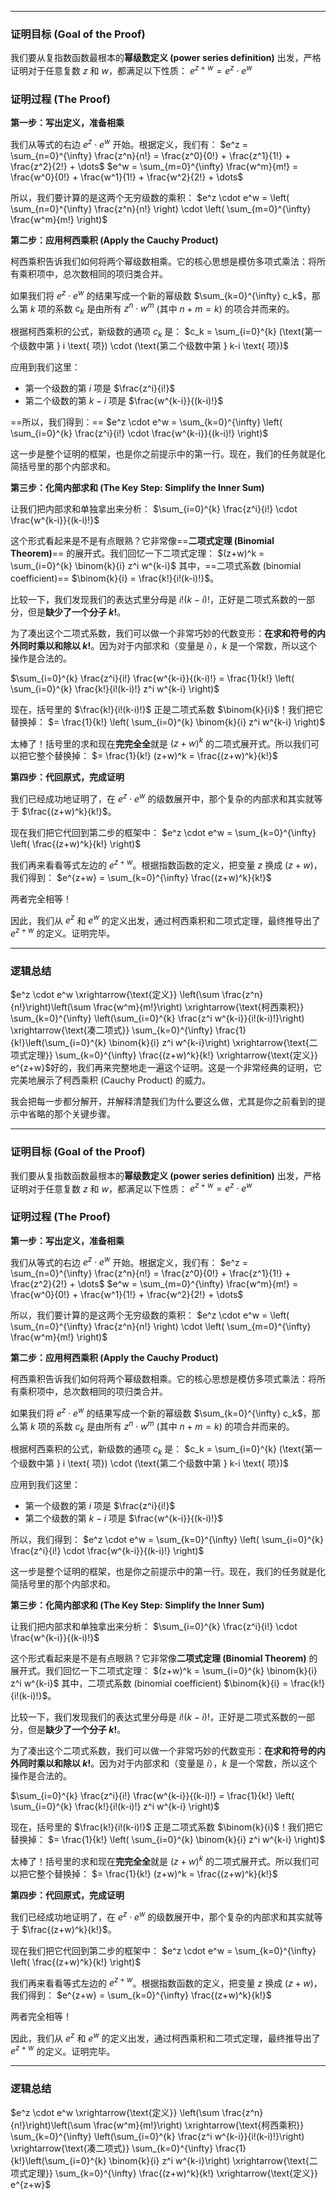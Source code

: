 
---

### **证明目标 (Goal of the Proof)**

我们要从复指数函数最根本的**幂级数定义 (power series definition)** 出发，严格证明对于任意复数 $z$ 和 $w$，都满足以下性质：
$e^{z+w} = e^z \cdot e^w$

### **证明过程 (The Proof)**

**第一步：写出定义，准备相乘**

我们从等式的右边 $e^z \cdot e^w$ 开始。根据定义，我们有：
$e^z = \sum_{n=0}^{\infty} \frac{z^n}{n!} = \frac{z^0}{0!} + \frac{z^1}{1!} + \frac{z^2}{2!} + \dots$
$e^w = \sum_{m=0}^{\infty} \frac{w^m}{m!} = \frac{w^0}{0!} + \frac{w^1}{1!} + \frac{w^2}{2!} + \dots$

所以，我们要计算的是这两个无穷级数的乘积：
$e^z \cdot e^w = \left( \sum_{n=0}^{\infty} \frac{z^n}{n!} \right) \cdot \left( \sum_{m=0}^{\infty} \frac{w^m}{m!} \right)$

**第二步：应用柯西乘积 (Apply the Cauchy Product)**

柯西乘积告诉我们如何将两个幂级数相乘。它的核心思想是模仿多项式乘法：将所有乘积项中，总次数相同的项归类合并。

如果我们将 $e^z \cdot e^w$ 的结果写成一个新的幂级数 $\sum_{k=0}^{\infty} c_k$，那么第 $k$ 项的系数 $c_k$ 是由所有 $z^n \cdot w^m$ (其中 $n+m=k$) 的项合并而来的。

根据柯西乘积的公式，新级数的通项 $c_k$ 是：
$c_k = \sum_{i=0}^{k} (\text{第一个级数中第 } i \text{ 项}) \cdot (\text{第二个级数中第 } k-i \text{ 项})$

应用到我们这里：
*   第一个级数的第 $i$ 项是 $\frac{z^i}{i!}$
*   第二个级数的第 $k-i$ 项是 $\frac{w^{k-i}}{(k-i)!}$

==所以，我们得到：==
$e^z \cdot e^w = \sum_{k=0}^{\infty} \left( \sum_{i=0}^{k} \frac{z^i}{i!} \cdot \frac{w^{k-i}}{(k-i)!} \right)$

这一步是整个证明的框架，也是你之前提示中的第一行。现在，我们的任务就是化简括号里的那个内部求和。

**第三步：化简内部求和 (The Key Step: Simplify the Inner Sum)**

让我们把内部求和单独拿出来分析：
$\sum_{i=0}^{k} \frac{z^i}{i!} \cdot \frac{w^{k-i}}{(k-i)!}$

这个形式看起来是不是有点眼熟？它非常像==**二项式定理 (Binomial Theorem)**== 的展开式。我们回忆一下二项式定理：
$(z+w)^k = \sum_{i=0}^{k} \binom{k}{i} z^i w^{k-i}$
其中，==二项式系数 (binomial coefficient)== $\binom{k}{i} = \frac{k!}{i!(k-i)!}$。

比较一下，我们发现我们的表达式里分母是 $i!(k-i)!$，正好是二项式系数的一部分，但是**缺少了一个分子 $k!$**。

为了凑出这个二项式系数，我们可以做一个非常巧妙的代数变形：**在求和符号的内外同时乘以和除以 $k!$**。因为对于内部求和（变量是 $i$），$k$ 是一个常数，所以这个操作是合法的。

$\sum_{i=0}^{k} \frac{z^i}{i!} \frac{w^{k-i}}{(k-i)!} = \frac{1}{k!} \left( \sum_{i=0}^{k} \frac{k!}{i!(k-i)!} z^i w^{k-i} \right)$

现在，括号里的 $\frac{k!}{i!(k-i)!}$ 正是二项式系数 $\binom{k}{i}$！我们把它替换掉：
$= \frac{1}{k!} \left( \sum_{i=0}^{k} \binom{k}{i} z^i w^{k-i} \right)$

太棒了！括号里的求和现在**完完全全**就是 $(z+w)^k$ 的二项式展开式。所以我们可以把它整个替换掉：
$= \frac{1}{k!} (z+w)^k = \frac{(z+w)^k}{k!}$

**第四步：代回原式，完成证明**

我们已经成功地证明了，在 $e^z \cdot e^w$ 的级数展开中，那个复杂的内部求和其实就等于 $\frac{(z+w)^k}{k!}$。

现在我们把它代回到第二步的框架中：
$e^z \cdot e^w = \sum_{k=0}^{\infty} \left( \frac{(z+w)^k}{k!} \right)$

我们再来看看等式左边的 $e^{z+w}$。根据指数函数的定义，把变量 $z$ 换成 $(z+w)$，我们得到：
$e^{z+w} = \sum_{k=0}^{\infty} \frac{(z+w)^k}{k!}$

两者完全相等！

因此，我们从 $e^z$ 和 $e^w$ 的定义出发，通过柯西乘积和二项式定理，最终推导出了 $e^{z+w}$ 的定义。证明完毕。

---
### **逻辑总结**

$e^z \cdot e^w \xrightarrow{\text{定义}} \left(\sum \frac{z^n}{n!}\right)\left(\sum \frac{w^m}{m!}\right) \xrightarrow{\text{柯西乘积}} \sum_{k=0}^{\infty} \left(\sum_{i=0}^{k} \frac{z^i w^{k-i}}{i!(k-i)!}\right) \xrightarrow{\text{凑二项式}} \sum_{k=0}^{\infty} \frac{1}{k!}\left(\sum_{i=0}^{k} \binom{k}{i} z^i w^{k-i}\right) \xrightarrow{\text{二项式定理}} \sum_{k=0}^{\infty} \frac{(z+w)^k}{k!} \xrightarrow{\text{定义}} e^{z+w}$好的，我们再来完整地走一遍这个证明。这是一个非常经典的证明，它完美地展示了柯西乘积 (Cauchy Product) 的威力。

我会把每一步都分解开，并解释清楚我们为什么要这么做，尤其是你之前看到的提示中省略的那个关键步骤。

---

### **证明目标 (Goal of the Proof)**

我们要从复指数函数最根本的**幂级数定义 (power series definition)** 出发，严格证明对于任意复数 $z$ 和 $w$，都满足以下性质：
$e^{z+w} = e^z \cdot e^w$

### **证明过程 (The Proof)**

**第一步：写出定义，准备相乘**

我们从等式的右边 $e^z \cdot e^w$ 开始。根据定义，我们有：
$e^z = \sum_{n=0}^{\infty} \frac{z^n}{n!} = \frac{z^0}{0!} + \frac{z^1}{1!} + \frac{z^2}{2!} + \dots$
$e^w = \sum_{m=0}^{\infty} \frac{w^m}{m!} = \frac{w^0}{0!} + \frac{w^1}{1!} + \frac{w^2}{2!} + \dots$

所以，我们要计算的是这两个无穷级数的乘积：
$e^z \cdot e^w = \left( \sum_{n=0}^{\infty} \frac{z^n}{n!} \right) \cdot \left( \sum_{m=0}^{\infty} \frac{w^m}{m!} \right)$

**第二步：应用柯西乘积 (Apply the Cauchy Product)**

柯西乘积告诉我们如何将两个幂级数相乘。它的核心思想是模仿多项式乘法：将所有乘积项中，总次数相同的项归类合并。

如果我们将 $e^z \cdot e^w$ 的结果写成一个新的幂级数 $\sum_{k=0}^{\infty} c_k$，那么第 $k$ 项的系数 $c_k$ 是由所有 $z^n \cdot w^m$ (其中 $n+m=k$) 的项合并而来的。

根据柯西乘积的公式，新级数的通项 $c_k$ 是：
$c_k = \sum_{i=0}^{k} (\text{第一个级数中第 } i \text{ 项}) \cdot (\text{第二个级数中第 } k-i \text{ 项})$

应用到我们这里：
*   第一个级数的第 $i$ 项是 $\frac{z^i}{i!}$
*   第二个级数的第 $k-i$ 项是 $\frac{w^{k-i}}{(k-i)!}$

所以，我们得到：
$e^z \cdot e^w = \sum_{k=0}^{\infty} \left( \sum_{i=0}^{k} \frac{z^i}{i!} \cdot \frac{w^{k-i}}{(k-i)!} \right)$

这一步是整个证明的框架，也是你之前提示中的第一行。现在，我们的任务就是化简括号里的那个内部求和。

**第三步：化简内部求和 (The Key Step: Simplify the Inner Sum)**

让我们把内部求和单独拿出来分析：
$\sum_{i=0}^{k} \frac{z^i}{i!} \cdot \frac{w^{k-i}}{(k-i)!}$

这个形式看起来是不是有点眼熟？它非常像**二项式定理 (Binomial Theorem)** 的展开式。我们回忆一下二项式定理：
$(z+w)^k = \sum_{i=0}^{k} \binom{k}{i} z^i w^{k-i}$
其中，二项式系数 (binomial coefficient) $\binom{k}{i} = \frac{k!}{i!(k-i)!}$。

比较一下，我们发现我们的表达式里分母是 $i!(k-i)!$，正好是二项式系数的一部分，但是**缺少了一个分子 $k!$**。

为了凑出这个二项式系数，我们可以做一个非常巧妙的代数变形：**在求和符号的内外同时乘以和除以 $k!$**。因为对于内部求和（变量是 $i$），$k$ 是一个常数，所以这个操作是合法的。

$\sum_{i=0}^{k} \frac{z^i}{i!} \frac{w^{k-i}}{(k-i)!} = \frac{1}{k!} \left( \sum_{i=0}^{k} \frac{k!}{i!(k-i)!} z^i w^{k-i} \right)$

现在，括号里的 $\frac{k!}{i!(k-i)!}$ 正是二项式系数 $\binom{k}{i}$！我们把它替换掉：
$= \frac{1}{k!} \left( \sum_{i=0}^{k} \binom{k}{i} z^i w^{k-i} \right)$

太棒了！括号里的求和现在**完完全全**就是 $(z+w)^k$ 的二项式展开式。所以我们可以把它整个替换掉：
$= \frac{1}{k!} (z+w)^k = \frac{(z+w)^k}{k!}$

**第四步：代回原式，完成证明**

我们已经成功地证明了，在 $e^z \cdot e^w$ 的级数展开中，那个复杂的内部求和其实就等于 $\frac{(z+w)^k}{k!}$。

现在我们把它代回到第二步的框架中：
$e^z \cdot e^w = \sum_{k=0}^{\infty} \left( \frac{(z+w)^k}{k!} \right)$

我们再来看看等式左边的 $e^{z+w}$。根据指数函数的定义，把变量 $z$ 换成 $(z+w)$，我们得到：
$e^{z+w} = \sum_{k=0}^{\infty} \frac{(z+w)^k}{k!}$

两者完全相等！

因此，我们从 $e^z$ 和 $e^w$ 的定义出发，通过柯西乘积和二项式定理，最终推导出了 $e^{z+w}$ 的定义。证明完毕。

---
### **逻辑总结**

$e^z \cdot e^w \xrightarrow{\text{定义}} \left(\sum \frac{z^n}{n!}\right)\left(\sum \frac{w^m}{m!}\right) \xrightarrow{\text{柯西乘积}} \sum_{k=0}^{\infty} \left(\sum_{i=0}^{k} \frac{z^i w^{k-i}}{i!(k-i)!}\right) \xrightarrow{\text{凑二项式}} \sum_{k=0}^{\infty} \frac{1}{k!}\left(\sum_{i=0}^{k} \binom{k}{i} z^i w^{k-i}\right) \xrightarrow{\text{二项式定理}} \sum_{k=0}^{\infty} \frac{(z+w)^k}{k!} \xrightarrow{\text{定义}} e^{z+w}$